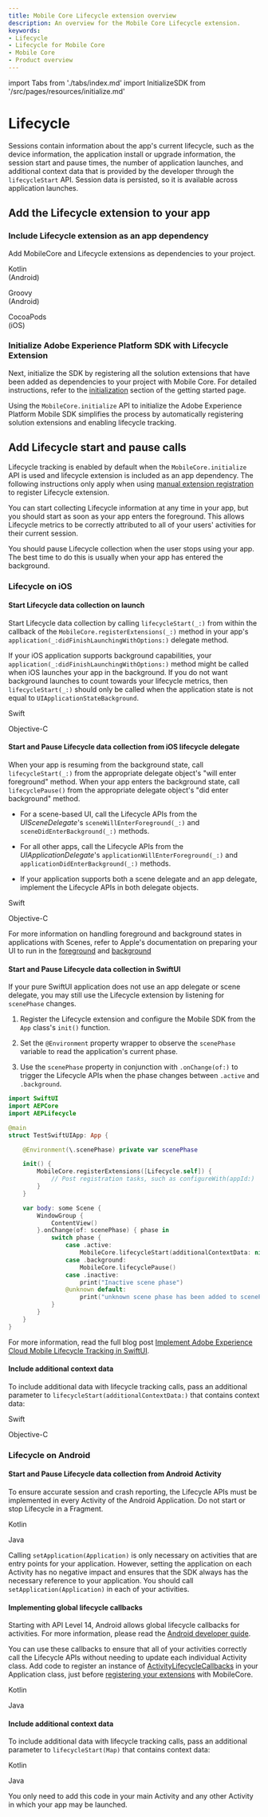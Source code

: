 ```yaml
---
title: Mobile Core Lifecycle extension overview
description: An overview for the Mobile Core Lifecycle extension.
keywords:
- Lifecycle
- Lifecycle for Mobile Core
- Mobile Core
- Product overview
---
```


import Tabs from './tabs/index.md'
import InitializeSDK from '/src/pages/resources/initialize.md'

# Lifecycle

Sessions contain information about the app's current lifecycle, such as the device information, the application install or upgrade information, the session start and pause times, the number of application launches, and additional context data that is provided by the developer through the `lifecycleStart` API. Session data is persisted, so it is available across application launches.

## Add the Lifecycle extension to your app

### Include Lifecycle extension as an app dependency

Add MobileCore and Lifecycle extensions as dependencies to your project.

<TabsBlock orientation="horizontal" slots="heading, content" repeat="3"/>

Kotlin<br/>(Android)

<Tabs query="platform=android-kotlin&task=add"/>

Groovy<br/>(Android)

<Tabs query="platform=android-groovy&task=add"/>

CocoaPods<br/>(iOS)

<Tabs query="platform=ios-pods&task=add"/>

### Initialize Adobe Experience Platform SDK with Lifecycle Extension

Next, initialize the SDK by registering all the solution extensions that have been added as dependencies to your project with Mobile Core. For detailed instructions, refer to the [initialization](/src/pages/home/getting-started/get-the-sdk/#2-add-initialization-code) section of the getting started page.

Using the `MobileCore.initialize` API to initialize the Adobe Experience Platform Mobile SDK simplifies the process by automatically registering solution extensions and enabling lifecycle tracking.

<InitializeSDK query="componentClass=TabsBlock"/>

## Add Lifecycle start and pause calls

<InlineAlert variant="info" slots="text"/>

Lifecycle tracking is enabled by default when the `MobileCore.initialize` API is used and lifecycle extension is included as an app dependency. The following instructions only apply when using [manual extension registration](/src/pages/home/getting-started/get-the-sdk/#b-manual-extension-registration-using-mobilecoreregisterextensions-api) to register Lifecycle extension.

You can start collecting Lifecycle information at any time in your app, but you should start as soon as your app enters the foreground. This allows Lifecycle metrics to be correctly attributed to all of your users' activities for their current session.

You should pause Lifecycle collection when the user stops using your app. The best time to do this is usually when your app has entered the background.

### Lifecycle on iOS

#### Start Lifecycle data collection on launch

Start Lifecycle data collection by calling `lifecycleStart(_:)` from within the callback of the `MobileCore.registerExtensions(_:)` method in your app's `application(_:didFinishLaunchingWithOptions:)` delegate method.

If your iOS application supports background capabilities, your `application(_:didFinishLaunchingWithOptions:)` method might be called when iOS launches your app in the background. If you do not want background launches to count towards your lifecycle metrics, then `lifecycleStart(_:)` should only be called when the application state is not equal to `UIApplicationStateBackground`.

<TabsBlock orientation="horizontal" slots="heading, content" repeat="2"/>

Swift

<Tabs query="platform=ios-swift&task=start-lifecycle-didfinishlaunch"/>

Objective-C

<Tabs query="platform=ios-objc&task=start-lifecycle-didfinishlaunch"/>

#### Start and Pause Lifecycle data collection from iOS lifecycle delegate

When your app is resuming from the background state, call `lifecycleStart(_:)` from the appropriate delegate object's "will enter foreground" method. When your app enters the background state, call `lifecyclePause()` from the appropriate delegate object's "did enter background" method.

* For a scene-based UI, call the Lifecycle APIs from the _UISceneDelegate_'s `sceneWillEnterForeground(_:)` and `sceneDidEnterBackground(_:)` methods.

* For all other apps, call the Lifecycle APIs from the _UIApplicationDelegate_'s `applicationWillEnterForeground(_:)` and `applicationDidEnterBackground(_:)` methods.

* If your application supports both a scene delegate and an app delegate, implement the Lifecycle APIs in both delegate objects.

<TabsBlock orientation="horizontal" slots="heading, content" repeat="2"/>

Swift

<Tabs query="platform=ios-swift&task=start-pause"/>

Objective-C

<Tabs query="platform=ios-objc&task=start-pause"/>

<InlineAlert variant="info" slots="text"/>

For more information on handling foreground and background states in applications with Scenes, refer to Apple's documentation on preparing your UI to run in the [foreground](https://developer.apple.com/documentation/uikit/app_and_environment/scenes/preparing_your_ui_to_run_in_the_foreground) and [background](https://developer.apple.com/documentation/uikit/app_and_environment/scenes/preparing_your_ui_to_run_in_the_background)

#### Start and Pause Lifecycle data collection in SwiftUI

If your pure SwiftUI application does not use an app delegate or scene delegate, you may still use the Lifecycle extension by listening for `scenePhase` changes.

1. Register the Lifecycle extension and configure the Mobile SDK from the `App` class's `init()` function.

2. Set the `@Environment` property wrapper to observe the `scenePhase` variable to read the application's current phase.

3. Use the `scenePhase` property in conjunction with `.onChange(of:)` to trigger the Lifecycle APIs when the phase changes between `.active` and `.background`.

```swift
import SwiftUI
import AEPCore
import AEPLifecycle

@main
struct TestSwiftUIApp: App {

    @Environment(\.scenePhase) private var scenePhase

    init() {
        MobileCore.registerExtensions([Lifecycle.self]) {
            // Post registration tasks, such as configureWith(appId:)
        }
    }

    var body: some Scene {
        WindowGroup {
            ContentView()
        }.onChange(of: scenePhase) { phase in
            switch phase {
                case .active:
                    MobileCore.lifecycleStart(additionalContextData: nil)
                case .background:
                    MobileCore.lifecyclePause()
                case .inactive:
                    print("Inactive scene phase")
                @unknown default:
                    print("unknown scene phase has been added to scenePhase enum")
            }
        }
    }
}
```

For more information, read the full blog post [Implement Adobe Experience Cloud Mobile Lifecycle Tracking in SwiftUI](https://blog.developer.adobe.com/implement-adobe-experience-cloud-mobile-lifecycle-tracking-in-swiftui-41a8373a55fb).

#### Include additional context data

To include additional data with lifecycle tracking calls, pass an additional parameter to `lifecycleStart(additionalContextData:)` that contains context data:

<TabsBlock orientation="horizontal" slots="heading, content" repeat="2"/>

Swift

<Tabs query="platform=ios-swift&task=context-data"/>

Objective-C

<Tabs query="platform=ios-objc&task=context-data"/>

### Lifecycle on Android

#### Start and Pause Lifecycle data collection from Android Activity

To ensure accurate session and crash reporting, the Lifecycle APIs must be implemented in every Activity of the Android Application. Do not start or stop Lifecycle in a Fragment.

<TabsBlock orientation="horizontal" slots="heading, content" repeat="2"/>

Kotlin

<Tabs query="platform=android-kotlin&task=activity-start-pause"/>

Java

<Tabs query="platform=android-java&task=activity-start-pause"/>

<InlineAlert variant="info" slots="text"/>

Calling `setApplication(Application)` is only necessary on activities that are entry points for your application. However, setting the application on each Activity has no negative impact and ensures that the SDK always has the necessary reference to your application. You should call `setApplication(Application)` in each of your activities.

#### Implementing global lifecycle callbacks

Starting with API Level 14, Android allows global lifecycle callbacks for activities. For more information, please read the [Android developer guide](https://developer.android.com/reference/android/app/Application#registerActivityLifecycleCallbacks(android.app.Application.ActivityLifecycleCallbacks)).

You can use these callbacks to ensure that all of your activities correctly call the Lifecycle APIs without needing to update each individual Activity class. Add code to register an instance of [ActivityLifecycleCallbacks](https://developer.android.com/reference/android/app/Application.ActivityLifecycleCallbacks) in your Application class, just before [registering your extensions](#register-lifecycle-with-mobile-core) with MobileCore.

<TabsBlock orientation="horizontal" slots="heading, content" repeat="2"/>

Kotlin

<Tabs query="platform=android-kotlin&task=global-lifecycle"/>

Java

<Tabs query="platform=android-java&task=global-lifecycle"/>

#### Include additional context data

To include additional data with lifecycle tracking calls, pass an additional parameter to `lifecycleStart(Map)` that contains context data:

<TabsBlock orientation="horizontal" slots="heading, content" repeat="2"/>

Kotlin

<Tabs query="platform=android-kotlin&task=context-data"/>

Java

<Tabs query="platform=android-java&task=context-data"/>

<InlineAlert variant="info" slots="text"/>

You only need to add this code in your main Activity and any other Activity in which your app may be launched.
